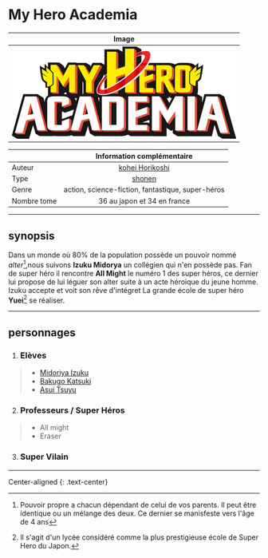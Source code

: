 # My Hero Academia
|Image|
|----------------|
|![logo](https://github.com/laurorus/sitewebcour/blob/main/My_Hero_Academia_logo_fr.png "image1")|


|                          |Information complémentaire                        |
|--------------------------|:------------------------------------------------:|
|Auteur                    |[kohei Horikoshi](https://www.google.com/search?client=firefox-b-d&sa=X&hl=fr&sxsrf=ALiCzsYMDkSK0VSWSFxlE9bweWOilDTorg:1666085720943&q=K%C5%8Dhei+Horikoshi&stick=H4sIAAAAAAAAAOPgE-LWz9U3MDRKTk43NFPiAnGyc-KNC3O15LOTrfST8vOz9XMyS1KLEosq44tTizJTi60SS0sy8osWsQp4H-3NSM1U8MgvyszOL87I3MHKuIudiYMBABbu5W9XAAAA&ved=2ahUKEwjrnb_8vOn6AhUS4oUKHY6SDzcQmxMoAXoECGkQAw&biw=1536&bih=739&dpr=1.25)                                   |
|Type                      |[shonen](https://fr.wikipedia.org/wiki/Sh%C5%8Dnen)                                            |
|Genre                     |action, science-fiction, fantastique, super-héros |
|Nombre tome               |36 au japon et 34 en france                       |



___

## synopsis
Dans un monde où 80% de la population possède un pouvoir nommé *alter*[^1],nous suivons **Izuku Midorya** un collégien qui n'en possède pas. Fan de super héro il rencontre **All Might** le numéro 1 des super héros, ce dernier lui propose de lui léguer son alter suite à un acte héroique du jeune homme. Izuku accepte et voit son rêve d'intégret La grande école de super héro **Yuei**[^2] se réaliser.

[^1]: Pouvoir propre a chacun dépendant de celui de vos parents. Il peut être identique ou un mélange des deux. Ce dernier se manisfeste vers l'âge de 4 ans
[^2]: Il s'agit d'un lycée considéré comme la plus prestigieuse école de Super Hero du Japon. 
___

## personnages
1. ### Elèves
>* [Midoriya Izuku](https://github.com/laurorus/sitewebcour/blob/main/IzukuMidoriya.md)
>* [Bakugo Katsuki](https://github.com/laurorus/sitewebcour/blob/main/Katsuki%20Bakugo.md)
>* [Asui Tsuyu](https://github.com/laurorus/sitewebcour/blob/main/Tsuyu.md)
2. ### Professeurs / Super Héros
>* All might
>* Eraser
3. ### Super Vilain
___

Center-aligned
{: .text-center}




